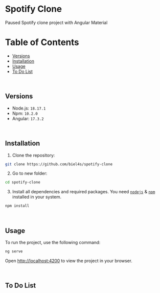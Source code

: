 # Spotify Clone

Paused Spotify clone project with Angular Material

# Table of Contents

- [Versions](#versions)
- [Installation](#installation)
- [Usage](#usage)
- [To Do List](#to-do-list)

&nbsp;

## Versions

- Node.js: ```18.17.1```
- Npm: ```10.2.0```
- Angular: ```17.3.2```

&nbsp;

## Installation

1. Clone the repository:

```bash 
git clone https://github.com/biel4s/spotify-clone
```

2. Go to new folder:

```bash 
cd spotify-clone
```

3. Install all dependencies and required packages. You need [`nodejs`](https://nodejs.org/en/) & [`npm`](https://www.npmjs.com/) installed in your system.

```bash
npm install
```

&nbsp;

## Usage

To run the project, use the following command:

```bash
ng serve
```

Open [http://localhost:4200](http://localhost:4200) to view the project in your browser.

&nbsp;

## To Do List
